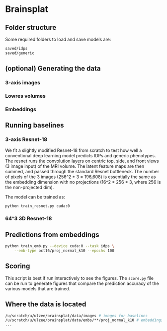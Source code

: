 # Brainsplat

## Folder structure

Some required folders to load and save models are:
```bash
saved/idps
saved/generic
```

## (optional) Generating the data

### 3-axis images

### Lowres volumes

### Embeddings

## Running baselines

### 3-axis Resnet-18


We fit a slightly modified Resnet-18 from scratch to test how well a conventional deep learning model predicts IDPs and generic phenotypes.
The resnet runs the convolution layers on centric top, side, and front views (3 image input) of the MRI volume. The latent feature maps are then summed, and passed through the standard Resnet bottleneck.
The number of pixels of the 3 images (256^2 * 3 = 196,608) is essentially the same as the embedding dimension with no projections (16^2 * 256 * 3, where 256 is the non-projected dim).

The model can be trained as:
```bash
python train_resnet.py cuda:0
```

### 64^3 3D Resnet-18

## Predictions from embeddings

```bash
python train_emb.py --device cuda:0 --task idps \
    --emb-type oct16/proj_normal_k10 --epochs 100
```


## Scoring

This script is best if run interactively to see the figures.
The `score.py` file can be run to generate figures that compare the prediction accuracy of the various models that are trained.

## Where the data is located

```bash
/u/scratch/u/ulzee/brainsplat/data/images # images for baselines
/u/scratch/u/ulzee/brainsplat/data/embs/**/proj_normal_k10 # embeddings
...
```